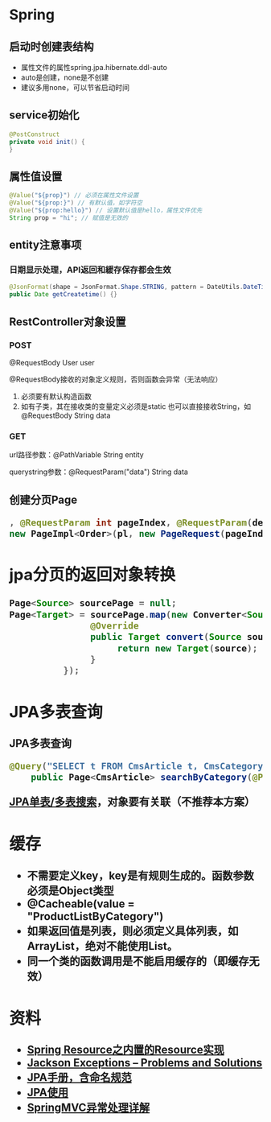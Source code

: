 # Spring

## 启动时创建表结构
* 属性文件的属性spring.jpa.hibernate.ddl-auto
* auto是创建，none是不创建
* 建议多用none，可以节省启动时间

## service初始化
```java
@PostConstruct
private void init() {
}
```

## 属性值设置
```java
@Value("${prop}") // 必须在属性文件设置
@Value("${prop:}") // 有默认值，如字符空
@Value("${prop:hello}") // 设置默认值是hello，属性文件优先
String prop = "hi"; // 赋值是无效的
```

## entity注意事项
### 日期显示处理，API返回和緩存保存都会生效
```java
@JsonFormat(shape = JsonFormat.Shape.STRING, pattern = DateUtils.DateTimeFormat)
public Date getCreatetime() {}
```

## RestController对象设置
### POST
@RequestBody User user

@RequestBody接收的对象定义规则，否则函数会异常（无法响应）
1. 必须要有默认构造函数
1. 如有子类，其在接收类的变量定义必须是static
也可以直接接收String，如@RequestBody String data

### GET
url路径参数：@PathVariable String entity

querystring参数：@RequestParam("data") String data

## 创建分页Page<Object>
```java
, @RequestParam int pageIndex, @RequestParam(defaultValue = "10") int pageSize
new PageImpl<Order>(pl, new PageRequest(pageIndex, pageSize), total)
```

## jpa分页的返回对象转换
```java
Page<Source> sourcePage = null;
Page<Target> = sourcePage.map(new Converter<Source, Target>() {
               @Override
               public Target convert(Source source) {
                    return new Target(source);
               }
          });
```

## JPA多表查询
JPA多表查询
```java
@Query("SELECT t FROM CmsArticle t, CmsCategory u WHERE t.categoryId=u.id AND t.status=:status AND u.code=:code AND u.parentId is null AND u.status=:status")
    public Page<CmsArticle> searchByCategory(@Param("code") String code, @Param("status") int status, Pageable pageable);
```
[JPA单表/多表搜索](http://blog.csdn.net/lsk12162012/article/details/50442792)，对象要有关联（不推荐本方案）

## 缓存
* 不需要定义key，key是有规则生成的。函数参数必须是Object类型
* @Cacheable(value = "ProductListByCategory")
* 如果返回值是列表，则必须定义具体列表，如ArrayList，绝对不能使用List。
* 同一个类的函数调用是不能启用缓存的（即缓存无效）

## 资料
* [Spring Resource之内置的Resource实现](http://www.cnblogs.com/zhangminghui/p/4376424.html)
* [Jackson Exceptions – Problems and Solutions](http://www.baeldung.com/jackson-exception)
* [JPA手册，含命名规范](https://docs.spring.io/spring-data/jpa/docs/current/reference/html/)
* [JPA使用](https://www.jianshu.com/p/0cb0ffe07b16)
* [SpringMVC异常处理详解](http://www.cnblogs.com/xinzhao/p/4902295.html)
